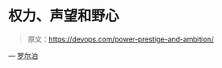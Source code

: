 # 权力、声望和野心

> 原文：<https://devops.com/power-prestige-and-ambition/>

— [罗尔泊](https://devops.com/author/breselman/)